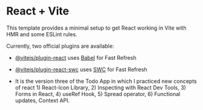 # React + Vite

This template provides a minimal setup to get React working in Vite with HMR and some ESLint rules.

Currently, two official plugins are available:

- [@vitejs/plugin-react](https://github.com/vitejs/vite-plugin-react/blob/main/packages/plugin-react/README.md) uses [Babel](https://babeljs.io/) for Fast Refresh
- [@vitejs/plugin-react-swc](https://github.com/vitejs/vite-plugin-react-swc) uses [SWC](https://swc.rs/) for Fast Refresh

- It is the version three of the Todo App in which I practiced new concepts of react 1) React-Icon Library, 2) Inspecting with React Dev Tools, 3) Forms in React, 4) useRef Hook, 5) Spread operator, 6) Functional updates, Context API.
